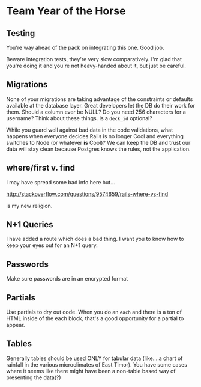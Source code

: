 # Team Year of the Horse


## Testing

You're way ahead of the pack on integrating this one.  Good job.

Beware integration tests, they're very slow comparatively.  I'm glad that
you're doing it and you're not heavy-handed about it, but just be careful.

## Migrations

None of your migrations are taking advantage of the constraints or defaults
available at the database layer.  Great developers let the DB do their work for
them.  Should a column ever be NULL?  Do you need 256 characters for a
username?  Think about these things.  Is a `deck_id` optional?

While you guard well against bad data in the code validations, what happens
when everyone decides Rails is no longer Cool and everything switches to Node
(or whatever **is** Cool)?  We can keep the DB and trust our data will stay
clean because Postgres knows the rules, not the application.

## where/first v. find

I may have spread some bad info here but...

http://stackoverflow.com/questions/9574659/rails-where-vs-find

is my new religion.

## N+1 Queries

I have added a route which does a bad thing.  I want you to know how to keep
your eyes out for an N+1 query.  

## Passwords

Make sure passwords are in an encrypted format

## Partials

Use partials to dry out code.  When you do an `each` and there is a ton of HTML
inside of the each block, that's a good opportunity for a partial to appear.

## Tables

Generally tables should be used ONLY for tabular data (like....a chart of
rainfall in the various microclimates of East Timor).  You have some cases
where it seems like there might have been a non-table based way of presenting
the data(?)
